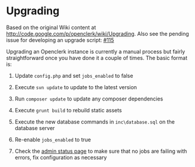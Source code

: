 Upgrading
=========

Based on the original Wiki content at http://code.google.com/p/openclerk/wiki/Upgrading.
Also see the pending issue for developing an upgrade script: [#115](http://redmine.jevon.org/issues/115)

Upgrading an Openclerk instance is currently a manual process but fairly
straightforward once you have done it a couple of times. The basic format is:

1. Update `config.php` and set `jobs_enabled` to false

1. Execute `svn update` to update to the latest version

1. Run `composer update` to update any composer dependencies

1. Execute `grunt build` to rebuild static assets

1. Execute the new database commands in `inc\database.sql` on the database server

1. Re-enable `jobs_enabled` to true

1. Check the [admin status page](http://localhost/clerk/admin_status) to make sure that no jobs are failing with errors, fix configuration as necessary
